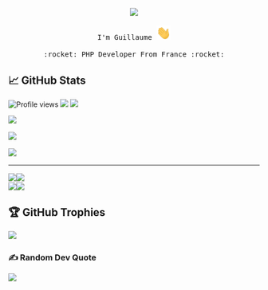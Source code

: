<p align="center">
  <img src="https://media.giphy.com/media/MeJgB3yMMwIaHmKD4z/giphy.gif" width="30%">
  <br><br>
  <samp>
    I'm Guillaume <img src="https://github.com/Romaixn/Romaixn/blob/master/assets/img/hi.gif" width="29px">
    <br><br>
    :rocket: PHP Developer From France :rocket:
  </samp>
</p>

## &#x1f4c8; GitHub Stats

![Profile views](https://gpvc.arturio.dev/gturpin-dev) ![](https://img.shields.io/badge/Code%20Craftsmanship-Practiced-blueviolet) ![](https://img.shields.io/badge/Code%20Quality-High-brightgreen)

![](https://github-readme-stats.vercel.app/api?username=gturpin-dev&theme=radical&hide_border=false&include_all_commits=true&count_private=true)<br/>

![](https://github-readme-stats.vercel.app/api/top-langs/?username=gturpin-dev&theme=radical&hide_border=false&include_all_commits=true&count_private=true&layout=compact)

![](https://github-readme-streak-stats.herokuapp.com/?user=gturpin-dev&theme=radical&hide_border=false)

---

<div style="display:flex;align-items:center">
  <a href="https://github.com/gturpin-dev/OOWPrise">
    <img align="center" src="https://github-readme-stats.vercel.app/api/pin/?username=gturpin-dev&repo=OOWPrise&theme=radical" />
  </a>

  <a href="https://github.com/gturpin-dev/wp_installer">
    <img align="center" src="https://github-readme-stats.vercel.app/api/pin/?username=gturpin-dev&repo=wp_installer&theme=radical" />
  </a>
</div>

<div style="display:flex;align-items:center">
  <a href="https://github.com/gturpin-dev/PostTypeHandler">
    <img align="center" src="https://github-readme-stats.vercel.app/api/pin/?username=gturpin-dev&repo=PostTypeHandler&theme=radical" />
  </a>

  <a href="https://github.com/gturpin-dev/TainixChallenges">
    <img align="center" src="https://github-readme-stats.vercel.app/api/pin/?username=gturpin-dev&repo=TainixChallenges&theme=radical" />
  </a>
</div>

## 🏆 GitHub Trophies
![](https://github-profile-trophy.vercel.app/?username=gturpin-dev&theme=radical&no-frame=false&no-bg=true&margin-w=4)

### ✍️ Random Dev Quote
![](https://quotes-github-readme.vercel.app/api?type=horizontal&theme=radical)
